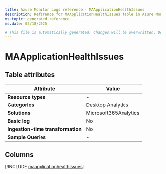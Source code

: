 ```yaml
---
title: Azure Monitor Logs reference - MAApplicationHealthIssues
description: Reference for MAApplicationHealthIssues table in Azure Monitor Logs.
ms.topic: generated-reference
ms.date: 02/18/2025

# This file is automatically generated. Changes will be overwritten. Do not change this file directly.
---
```


# MAApplicationHealthIssues




## Table attributes

|Attribute|Value|
|---|---|
|**Resource types**|-|
|**Categories**|Desktop Analytics|
|**Solutions**| Microsoft365Analytics|
|**Basic log**|No|
|**Ingestion-time transformation**|No|
|**Sample Queries**|-|



## Columns
  
[!INCLUDE [maapplicationhealthissues](~/reusable-content/ce-skilling/azure/includes/azure-monitor/reference/tables/maapplicationhealthissues-include.md)]
